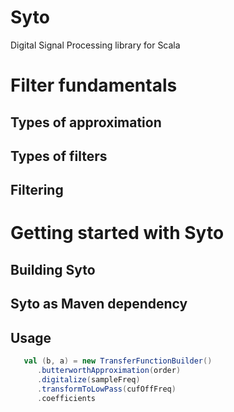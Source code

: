 # Syto

Digital Signal Processing library for Scala

# Filter fundamentals

## Types of approximation

## Types of filters

## Filtering

# Getting started with Syto

## Building Syto

## Syto as Maven dependency

## Usage

```scala 
   val (b, a) = new TransferFunctionBuilder()
      .butterworthApproximation(order)
      .digitalize(sampleFreq)
      .transformToLowPass(cufOffFreq)
      .coefficients
```


